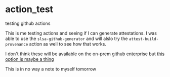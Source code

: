 # action_test
testing github actions

This is me testing actions and seeing if I can generate attestations.
I was able to use the `slsa-github-generator` and will alslo try the
`attest-build-provenance` action as well to see how that works. 

I don't think these will be available on the on-prem github enterprise
but [this option is maybe a
thing](https://docs.github.com/en/enterprise-server@3.14/admin/managing-github-actions-for-your-enterprise/managing-access-to-actions-from-githubcom/manually-syncing-actions-from-githubcom)  

This is in no way a note to myself tomorrow
